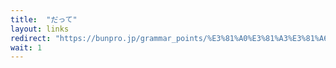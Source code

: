```yaml
---
title:  "だって"
layout: links
redirect: "https://bunpro.jp/grammar_points/%E3%81%A0%E3%81%A3%E3%81%A6"
wait: 1
---
```

